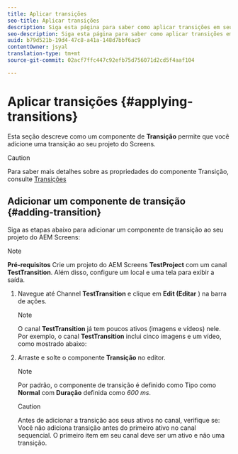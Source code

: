```yaml
---
title: Aplicar transições
seo-title: Aplicar transições
description: Siga esta página para saber como aplicar transições em seus projetos do Screens.
seo-description: Siga esta página para saber como aplicar transições em seus projetos do Screens.
uuid: b79d521b-19d4-47c8-a41a-148d7bbf6ac9
contentOwner: jsyal
translation-type: tm+mt
source-git-commit: 02acf7ffc447c92efb75d756071d2cd5f4aaf104

---
```



# Aplicar transições {#applying-transitions}

Esta seção descreve como um componente de **Transição** permite que você adicione uma transição ao seu projeto do Screens.


>[!CAUTION]
>
>Para saber mais detalhes sobre as propriedades do componente Transição, consulte [Transições](adding-components-to-a-channel.md#transition)

## Adicionar um componente de transição {#adding-transition}

Siga as etapas abaixo para adicionar um componente de transição ao seu projeto do AEM Screens:

>[!NOTE]
>
>**Pré-requisitos**
> Crie um projeto do AEM Screens **TestProject** com um canal **TestTransition**. Além disso, configure um local e uma tela para exibir a saída.

1. Navegue até Channel **TestTransition** e clique em **Edit (Editar** ) na barra de ações.



   >[!NOTE]
   >
   >O canal **TestTransition** já tem poucos ativos (imagens e vídeos) nele. Por exemplo, o canal **TestTransition** inclui cinco imagens e um vídeo, como mostrado abaixo:



1. Arraste e solte o componente **Transição** no editor.

   > [!NOTE]
   >
   >Por padrão, o componente de transição é definido como Tipo como **Normal** com **Duração** definida como *600 ms*.


   >[!CAUTION]
   >
   >Antes de adicionar a transição aos seus ativos no canal, verifique se:
Você não adiciona transição antes do primeiro ativo no canal sequencial. O primeiro item em seu canal deve ser um ativo e não uma transição.
